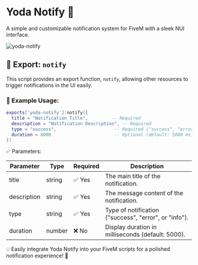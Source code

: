 # Yoda Notify 🚀  
A simple and customizable notification system for FiveM with a sleek NUI interface.  

![yoda-notify](https://github.com/user-attachments/assets/52afd38e-7300-49a7-93fe-6a122c1f9f02)  

## 🔧 Export: `notify`  
This script provides an export function, `notify`, allowing other resources to trigger notifications in the UI easily.  

### 📌 Example Usage:  
```lua
exports['yoda-notify']:notify({
  title = "Notification Title",         -- Required  
  description = "Notification Description", -- Required  
  type = "success",                      -- Required ("success", "error", or "info")  
  duration = 6000                        -- Optional (default: 5000 ms)  
})
```

✅ Parameters:

|Parameter   | 	Type	 |  Required |  Description                                           |
|------------|---------|-----------|--------------------------------------------------------|
|title	     |  string |  ✅ Yes	 |  The main title of the notification.                   |
|description |  string |  ✅ Yes	 |  The message content of the notification.              |
|type	       |  string |  ✅ Yes	 |  Type of notification ("success", "error", or "info"). |
|duration	   |  number |  ❌ No	 |  Display duration in milliseconds (default: 5000).     |

💡 Easily integrate Yoda Notify into your FiveM scripts for a polished notification experience! 🚀
